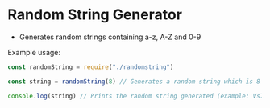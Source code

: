 # Random String Generator
- Generates random strings containing a-z, A-Z and 0-9

Example usage:
```js
const randomString = require("./randomstring")

const string = randomString(8) // Generates a random string which is 8 characters long

console.log(string) // Prints the random string generated (example: Vs7iJz7i, 4KL90O3u, KHn39zjn)
```
